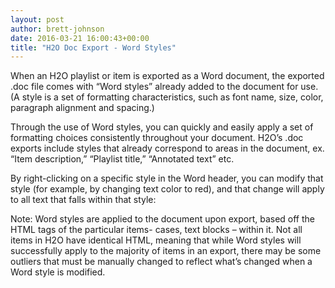 ```yaml
---
layout: post
author: brett-johnson
date: 2016-03-21 16:00:43+00:00
title: "H2O Doc Export - Word Styles"
---
```


When an H2O playlist or item is exported as a Word document, the exported .doc file comes with “Word styles” already added to the document for use. (A style is a set of formatting characteristics, such as font name, size, color, paragraph alignment and spacing.)

Through the use of Word styles, you can quickly and easily apply a set of formatting choices consistently throughout your document. H2O’s .doc exports include styles that already correspond to areas in the document, ex. “Item description,” “Playlist title,” “Annotated text” etc.

By right-clicking on a specific style in the Word header, you can modify that style (for example, by changing text color to red), and that change will apply to all text that falls within that style: 

Note: Word styles are applied to the document upon export, based off the HTML tags of the particular items- cases, text blocks – within it. Not all items in H2O have identical HTML, meaning that while Word styles will successfully apply to the majority of items in an export, there may be some outliers that must be manually changed to reflect what’s changed when a Word style is modified.
 